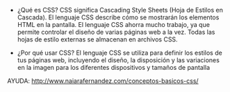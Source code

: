 - ¿Qué es CSS?
  CSS significa Cascading Style Sheets (Hoja de Estilos en Cascada).
  El lenguaje CSS describe cómo se mostrarán los elementos HTML en la pantalla.
  El lenguaje CSS ahorra mucho trabajo, ya que permite controlar el diseño de varias páginas web a la vez.
  Todas las hojas de estilo externas se almacenan en archivos CSS.

- ¿Por qué usar CSS?
  El lenguaje CSS se utiliza para definir los estilos de tus páginas web, incluyendo el diseño, la disposición y las variaciones en la imagen para los diferentes dispositivos y tamaños de pantalla

AYUDA: http://www.naiarafernandez.com/conceptos-basicos-css/
